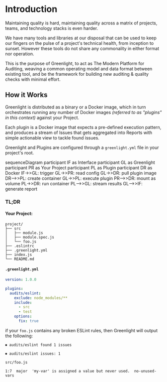# Introduction

Maintaining quality is hard, maintaining quality across a matrix of projects, teams, and technology stacks is even harder.

We have many tools and libraries at our disposal that can be used to keep our fingers on the pulse of a project's technical health, from inception to sunset. However these tools do not share any commonality in either format nor operation.

This is the purpose of Greenlight, to act as The Modern Platform for Auditing, weaving a common operating model and data format between existing tool, and be the framework for building new auditing & quality checks with minimal effort.

## How it Works

Greenlight is distributed as a binary or a Docker image, which in turn orchestrates running any number of Docker images _(referred to as "plugins" in this context)_ against your Project.

Each plugin is a Docker image that expects a pre-defined execution pattern, and produces a stream of Issues that gets aggregated into Reports with simple actionable view to tackle found issues.

Greenlight and Plugins are configured through a `greenlight.yml` file in your project's root.

<div class="mermaid">
sequenceDiagram
  participant IF as Interface
  participant GL as Greenlight
  participant PR as Your Project
  participant PL as Plugin
  participant DR as Docker
  IF->>GL: trigger
  GL->>PR: read config
  GL->>DR: pull plugin image
  DR-->>PL: create container
  GL->>PL: execute plugin
  PR-->>DR: mount as volume
  PL->>DR: run container
  PL-->>GL: stream results
  GL-->>IF: generate report
</div>

### TL;DR

#### Your Project:

```plain
project/
├── src
│   ├── module.js
│   ├── module.spec.js
│   └── foo.js
├── .eslintrc
├── .greenlight.yml
├── index.js
└── README.md
```

#### `.greenlight.yml`

```yaml
version: 1.0.0

plugins:
  audits/eslint:
    exclude: node_modules/**
    include:
      - src
      - test
    options:
      fix: true
```

if your `foo.js` contains any broken ESLint rules, then Greenlight will output the following:

```plain
⏺ audits/eslint found 1 issues

⏺ audits/eslint issues: 1

src/foo.js

1:7  major  'my-var' is assigned a value but never used.  no-unused-vars
```
